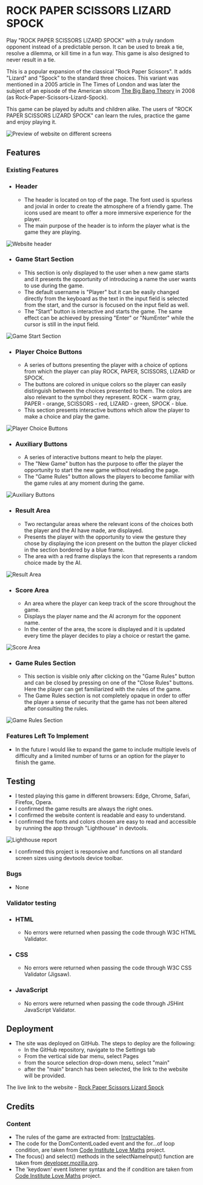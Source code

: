 # ROCK PAPER SCISSORS LIZARD SPOCK

Play "ROCK PAPER SCISSORS LIZARD SPOCK" with a truly random opponent instead of a predictable person. It can be used to break a tie, resolve a dilemma, or kill time in a fun way. This game is also designed to never result in a tie.

This is a popular expansion of the classical "Rock Paper Scissors". It adds "Lizard" and "Spock" to the standard three choices. This variant was mentioned in a 2005 article in The Times of London and was later the subject of an episode of the American sitcom [The Big Bang Theory](https://www.warnerbros.com/tv/big-bang-theory) in 2008 (as Rock-Paper-Scissors-Lizard-Spock).

This game can be played by adults and children alike. The users of "ROCK PAPER SCISSORS LIZARD SPOCK" can learn the rules, practice the game and enjoy playing it. 

![Preview of website on different screens](../Rock-Paper-Scissors-Lizard-Spock/assets/images/RPSLSresponsive.jpg)

## Features

### Existing Features

- ### Header
    - The header is located on top of the page. The font used is spurless and jovial in order to create the atmosphere of a friendly game. The icons used are meant to offer a more immersive experience for the player. 
    - The main purpose of the header is to inform the player what is the game they are playing.

![Website header](../Rock-Paper-Scissors-Lizard-Spock/assets/images/RPSLSheader.jpg)

- ### Game Start Section
    - This section is only displayed to the user when a new game starts and it presents the opportunity of introducing a name the user wants to use during the game.
    - The default username is "Player" but it can be easily changed directly from the keyboard as the text in the input field is selected from the start, and the cursor is focused on the input field as well.
    - The "Start" button is interactive and starts the game. The same effect can be achieved by pressing "Enter" or "NumEnter" while the cursor is still in the input field.  

![Game Start Section](../Rock-Paper-Scissors-Lizard-Spock/assets/images/startPageRPSLS.jpg)

- ### Player Choice Buttons 
    - A series of buttons presenting the player with a choice of options from which the player can play ROCK, PAPER, SCISSORS, LIZARD or SPOCK.
    - The buttons are colored in unique colors so the player can easily distinguish between the choices presented to them. The colors are also relevant to the symbol they represent. ROCK - warm gray, PAPER - orange, SCISSORS - red, LIZARD - green, SPOCK - blue.
    - This section presents interactive buttons which allow the player to make a choice and play the game.

![Player Choice Buttons](../Rock-Paper-Scissors-Lizard-Spock/assets/images/playbuttonsRPSLS.jpg)

- ### Auxiliary Buttons 
    - A series of interactive buttons meant to help the player. 
    - The "New Game" button has the purpose to offer the player the opportunity to start the new game without reloading the page.
    - The "Game Rules" button allows the players to become familiar with the game rules at any moment during the game.

![Auxiliary Buttons](../Rock-Paper-Scissors-Lizard-Spock/assets/images/auxiliaryButtonsRPSLS.jpg)

- ### Result Area
    - Two rectangular areas where the relevant icons of the choices both the player and the AI have made, are displayed.
    - Presents the player with the opportunity to view the gesture they chose by displaying the icon present on the button the player clicked in the section bordered by a blue frame.
    - The area with a red frame displays the icon that represents a random choice made by the AI. 

![Result Area](../Rock-Paper-Scissors-Lizard-Spock/assets/images/reusltAreaRPSLS.jpg)


- ### Score Area 
    - An area where the player can keep track of the score throughout the game.
    - Displays the player name and the AI acronym for the opponent name. 
    - In the center of the area, the score is displayed and it is updated every time the player decides to play a choice or restart the game.

![Score Area](../Rock-Paper-Scissors-Lizard-Spock/assets/images/scoreAreaRPSLS.jpg)

- ### Game Rules Section
    - This section is visible only after clicking on the "Game Rules" button and can be closed by pressing on one of the "Close Rules" buttons. Here the player can get familiarized with the rules of the game. 
    - The Game Rules section is not completely opaque in order to offer the player a sense of security that the game has not been altered after consulting the rules.

![Game Rules Section](../Rock-Paper-Scissors-Lizard-Spock/assets/images/gameRulesRPSLS.jpg)


### Features Left To Implement

- In the future I would like to expand the game to include multiple levels of difficulty and a limited number of turns or an option for the player to finish the game.

## Testing

- I tested playing this game in different browsers: Edge, Chrome, Safari, Firefox, Opera.
- I confirmed the game results are always the right ones.
- I confirmed the website content is readable and easy to understand.
- I confirmed the fonts and colors chosen are easy to read and accessible by running the app through "Lighthouse" in devtools.

![Lighthouse report](../Rock-Paper-Scissors-Lizard-Spock/assets/images/lighthouseRPSLS.jpg)

- I confirmed this project is responsive and functions on all standard screen sizes using devtools device toolbar.

### Bugs

- None

### Validator testing

- ### HTML
    - No errors were returned when passing the code through W3C HTML Validator.
- ### CSS 
    - No errors were returned when passing the code through W3C CSS Validator (Jigsaw).
- ### JavaScript
    - No errors were returned when passing the code through JSHint JavaScript Validator.

## Deployment

- The site was deployed on GitHub. The steps to deploy are the following:
    - In the GitHub repository, navigate to the Settings tab
    - From the vertical side bar menu, select Pages
    - from the source selection drop-down menu, select "main"
    - after the "main" branch has been selected, the link to the website will be provided.

The live link to the website - [Rock Paper Scissors Lizard Spock](https://samsswi.github.io/Rock-Paper-Scissors-Lizard-Spock/)

## Credits

### Content

- The rules of the game are extracted from: [Instructables](https://www.instructables.com/How-to-Play-Rock-Paper-Scissors-Lizard-Spock/).
- The code for the DomContentLoaded event and the for...of loop condition, are taken from [Code Institute Love Maths](https://github.com/Code-Institute-Solutions/love-maths-2.0-sourcecode/blob/master/05-tidying-up/01-a-few-last-things/assets/js/script.js) project.
- The focus() and select() methods in the selectNameInput() function are taken from [developer.mozilla.org](https://developer.mozilla.org/en-US/docs/Web/API/HTMLInputElement/select).
- The 'keydown' event listener syntax and the if condition are taken from [Code Institute Love Maths](https://github.com/Code-Institute-Solutions/love-maths-2.0-sourcecode/blob/master/05-tidying-up/01-a-few-last-things/assets/js/script.js) project.


